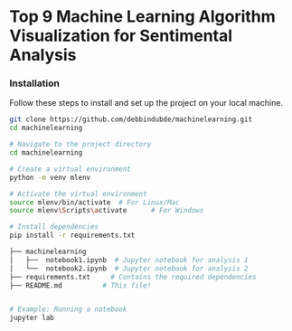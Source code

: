 # Top 9 Machine Learning Algorithm Visualization for Sentimental Analysis



### Installation

Follow these steps to install and set up the project on your local machine.

```bash
git clone https://github.com/debbindubde/machinelearning.git
cd machinelearning

# Navigate to the project directory
cd machinelearning

# Create a virtual environment
python -m venv mlenv

# Activate the virtual environment
source mlenv/bin/activate  # For Linux/Mac
source mlenv\Scripts\activate      # For Windows

# Install dependencies
pip install -r requirements.txt

├── machinelearning
│   ├──  notebook1.ipynb  # Jupyter notebook for analysis 1
│   └──  notebook2.ipynb  # Jupyter notebook for analysis 2
├── requirements.txt     # Contains the required dependencies
├── README.md          # This file!


# Example: Running a notebook
jupyter lab